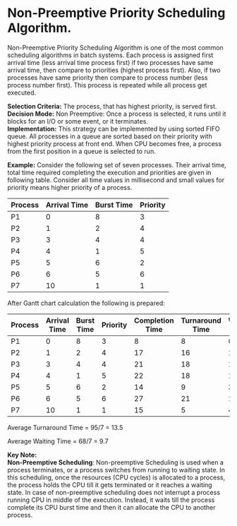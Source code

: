# Non-Preemptive Priority Scheduling Algorithm.

Non-Preemptive Priority Scheduling Algorithm is one of the most common scheduling algorithms in batch systems. Each process is assigned first arrival time (less arrival time process first) if two processes have same arrival time, then compare to priorities (highest process first). Also, if two processes have same priority then compare to process number (less process number first). This process is repeated while all process get executed.

**Selection Criteria:** The process, that has highest priority, is served first.  
**Decision Mode:** Non Preemptive: Once a process is selected, it runs until it blocks for an I/O or some event, or it terminates.  
**Implementation:** This strategy can be implemented by using sorted FIFO queue. All processes in a queue are sorted based on their priority with highest priority process at front end. When CPU becomes free, a process from the first position in a queue is selected to run.  

**Example:** Consider the following set of seven processes. Their arrival time, total time required completing the execution and priorities are given in following table. Consider all time values in millisecond and small values for priority means higher priority of a process.

Process | Arrival Time | Burst Time | Priority
--------|--------------|------------|---------
P1 | 0 | 8 | 3
P2 | 1 | 2 | 4
P3 | 3 | 4 | 4
P4 | 4 | 1 | 5
P5 | 5 | 6 | 2
P6 | 6 | 5 | 6
P7 | 10 | 1 | 1

After Gantt chart calculation the following is prepared:

Process | Arrival Time | Burst Time | Priority | Completion Time | Turnaround Time | Waiting Time | Response Time
--------|--------------|------------|----------|-----------------|-----------------|--------------|--------------
P1 | 0 | 8 | 3 | 8 | 8 | 0 | 0
P2 | 1 | 2 | 4 | 17 | 16 | 14 | 14
P3 | 3 | 4 | 4 | 21 | 18 | 14 | 14
P4 | 4 | 1 | 5 | 22 | 18 | 17 | 17
P5 | 5 | 6 | 2 | 14 | 9 | 3 | 3
P6 | 6 | 5 | 6 | 27 | 21 | 16 | 16
P7 | 10 | 1 | 1 | 15 | 5 | 4 | 4

Average Turnaround Time = 95/7 = 13.5

Average Waiting Time = 68/7 = 9.7



**Key Note:**  
**Non-Preemptive Scheduling**:
Non-preemptive Scheduling is used when a process terminates, or a process switches from running to waiting state. In this scheduling, once the resources (CPU cycles) is allocated to a process, the process holds the CPU till it gets terminated or it reaches a waiting state. In case of non-preemptive scheduling does not interrupt a process running CPU in middle of the execution. Instead, it waits till the process complete its CPU burst time and then it can allocate the CPU to another process.